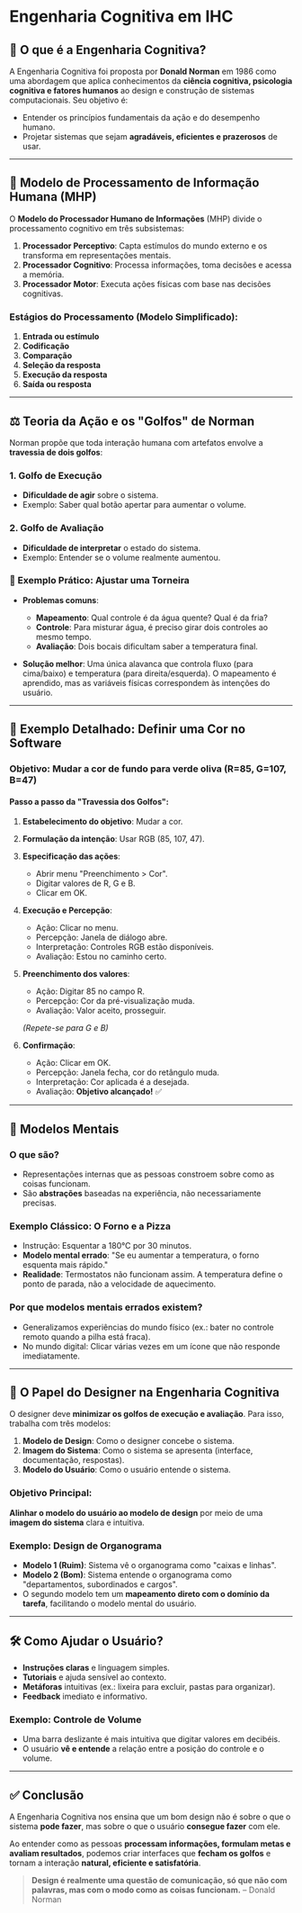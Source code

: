 # Engenharia Cognitiva em IHC

## 📌 O que é a Engenharia Cognitiva?

A Engenharia Cognitiva foi proposta por **Donald Norman** em 1986 como uma abordagem que aplica conhecimentos da **ciência cognitiva, psicologia cognitiva e fatores humanos** ao design e construção de sistemas computacionais. Seu objetivo é:

- Entender os princípios fundamentais da ação e do desempenho humano.
- Projetar sistemas que sejam **agradáveis, eficientes e prazerosos** de usar.

---

## 🧩 Modelo de Processamento de Informação Humana (MHP)

O **Modelo do Processador Humano de Informações** (MHP) divide o processamento cognitivo em três subsistemas:

1.  **Processador Perceptivo**: Capta estímulos do mundo externo e os transforma em representações mentais.
2.  **Processador Cognitivo**: Processa informações, toma decisões e acessa a memória.
3.  **Processador Motor**: Executa ações físicas com base nas decisões cognitivas.

### Estágios do Processamento (Modelo Simplificado):
1.  **Entrada ou estímulo**
2.  **Codificação**
3.  **Comparação**
4.  **Seleção da resposta**
5.  **Execução da resposta**
6.  **Saída ou resposta**

---

## ⚖️ Teoria da Ação e os "Golfos" de Norman

Norman propõe que toda interação humana com artefatos envolve a **travessia de dois golfos**:

### 1. Golfo de Execução
- **Dificuldade de agir** sobre o sistema.
- Exemplo: Saber qual botão apertar para aumentar o volume.

### 2. Golfo de Avaliação
- **Dificuldade de interpretar** o estado do sistema.
- Exemplo: Entender se o volume realmente aumentou.

### 🧭 Exemplo Prático: Ajustar uma Torneira
- **Problemas comuns**:
  - **Mapeamento**: Qual controle é da água quente? Qual é da fria?
  - **Controle**: Para misturar água, é preciso girar dois controles ao mesmo tempo.
  - **Avaliação**: Dois bocais dificultam saber a temperatura final.

- **Solução melhor**: Uma única alavanca que controla fluxo (para cima/baixo) e temperatura (para direita/esquerda). O mapeamento é aprendido, mas as variáveis físicas correspondem às intenções do usuário.

---

## 🎨 Exemplo Detalhado: Definir uma Cor no Software

### Objetivo: Mudar a cor de fundo para verde oliva (R=85, G=107, B=47)

#### Passo a passo da "Travessia dos Golfos":

1.  **Estabelecimento do objetivo**: Mudar a cor.
2.  **Formulação da intenção**: Usar RGB (85, 107, 47).
3.  **Especificação das ações**:
    - Abrir menu "Preenchimento > Cor".
    - Digitar valores de R, G e B.
    - Clicar em OK.

4.  **Execução e Percepção**:
    - Ação: Clicar no menu.
    - Percepção: Janela de diálogo abre.
    - Interpretação: Controles RGB estão disponíveis.
    - Avaliação: Estou no caminho certo.

5.  **Preenchimento dos valores**:
    - Ação: Digitar 85 no campo R.
    - Percepção: Cor da pré-visualização muda.
    - Avaliação: Valor aceito, prosseguir.

    *(Repete-se para G e B)*

6.  **Confirmação**:
    - Ação: Clicar em OK.
    - Percepção: Janela fecha, cor do retângulo muda.
    - Interpretação: Cor aplicada é a desejada.
    - Avaliação: **Objetivo alcançado!** ✅

---

## 🧠 Modelos Mentais

### O que são?
- Representações internas que as pessoas constroem sobre como as coisas funcionam.
- São **abstrações** baseadas na experiência, não necessariamente precisas.

### Exemplo Clássico: O Forno e a Pizza
- Instrução: Esquentar a 180°C por 30 minutos.
- **Modelo mental errado**: "Se eu aumentar a temperatura, o forno esquenta mais rápido."
- **Realidade**: Termostatos não funcionam assim. A temperatura define o ponto de parada, não a velocidade de aquecimento.

### Por que modelos mentais errados existem?
- Generalizamos experiências do mundo físico (ex.: bater no controle remoto quando a pilha está fraca).
- No mundo digital: Clicar várias vezes em um ícone que não responde imediatamente.

---

## 🎯 O Papel do Designer na Engenharia Cognitiva

O designer deve **minimizar os golfos de execução e avaliação**. Para isso, trabalha com três modelos:

1.  **Modelo de Design**: Como o designer concebe o sistema.
2.  **Imagem do Sistema**: Como o sistema se apresenta (interface, documentação, respostas).
3.  **Modelo do Usuário**: Como o usuário entende o sistema.

### Objetivo Principal:
**Alinhar o modelo do usuário ao modelo de design** por meio de uma **imagem do sistema** clara e intuitiva.

### Exemplo: Design de Organograma
- **Modelo 1 (Ruim)**: Sistema vê o organograma como "caixas e linhas".
- **Modelo 2 (Bom)**: Sistema entende o organograma como "departamentos, subordinados e cargos".
- O segundo modelo tem um **mapeamento direto com o domínio da tarefa**, facilitando o modelo mental do usuário.

---

## 🛠️ Como Ajudar o Usuário?

- **Instruções claras** e linguagem simples.
- **Tutoriais** e ajuda sensível ao contexto.
- **Metáforas** intuitivas (ex.: lixeira para excluir, pastas para organizar).
- **Feedback** imediato e informativo.

### Exemplo: Controle de Volume
- Uma barra deslizante é mais intuitiva que digitar valores em decibéis.
- O usuário **vê e entende** a relação entre a posição do controle e o volume.

---

## ✅ Conclusão

A Engenharia Cognitiva nos ensina que um bom design não é sobre o que o sistema **pode fazer**, mas sobre o que o usuário **consegue fazer** com ele.

Ao entender como as pessoas **processam informações, formulam metas e avaliam resultados**, podemos criar interfaces que **fecham os golfos** e tornam a interação **natural, eficiente e satisfatória**.

> **Design é realmente uma questão de comunicação, só que não com palavras, mas com o modo como as coisas funcionam.** – Donald Norman
